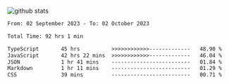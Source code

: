 
![github stats](https://github-readme-stats.vercel.app/api?username=realmahd1&show_icons=true&theme=codeSTACKr&hide_rank=true&count_private=true)

<!--START_SECTION:waka-->

```txt
From: 02 September 2023 - To: 02 October 2023

Total Time: 92 hrs 1 min

TypeScript       45 hrs          >>>>>>>>>>>>-------------   48.90 %
JavaScript       42 hrs 22 mins  >>>>>>>>>>>>-------------   46.04 %
JSON             1 hr 41 mins    -------------------------   01.84 %
Markdown         1 hr 11 mins    -------------------------   01.29 %
CSS              39 mins         -------------------------   00.71 %
```

<!--END_SECTION:waka-->
